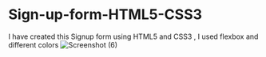 # Sign-up-form-HTML5-CSS3
I have created this Signup form using HTML5  and CSS3 , I used flexbox and different colors 
![Screenshot (6)](https://user-images.githubusercontent.com/58627451/173553333-bbdaa4fb-4741-45ae-a3b0-0459fd96c0d5.png)
